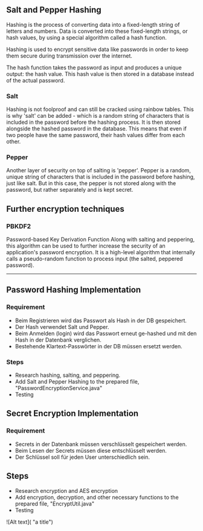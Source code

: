 ## Salt and Pepper Hashing

Hashing is the process of converting data into a fixed-length string of letters and numbers. Data is converted into these fixed-length strings, or hash values, by using a special algorithm called a hash function.

Hashing is used to encrypt sensitive data like passwords in order to keep them secure during transmission over the internet.

The hash function takes the password as input and produces a unique output: the hash value. This hash value is then stored in a database instead of the actual password.

### Salt

Hashing is not foolproof and can still be cracked using rainbow tables. This is why 'salt' can be added - which is a random string of characters that is included in the password before the hashing process. It is then stored alongside the hashed password in the database. This means that even if two people have the same password, their hash values differ from each other.

### Pepper

Another layer of security on top of salting is 'pepper'. Pepper is a random, unique string of characters that is included in the password before hashing, just like salt. But in this case, the pepper is not stored along with the password, but rather separately and is kept secret.


## Further encryption techniques
### PBKDF2
Password-based Key Derivation Function Along with salting and peppering, this algorithm can be used to further increase the security of an application's password encryption. It is a high-level algorithm that internally calls a pseudo-random function to process input (the salted, peppered password).


---

## Password Hashing Implementation

### Requirement

- Beim Registrieren wird das Passwort als Hash in der DB gespeichert.
- Der Hash verwendet Salt und Pepper.
- Beim Anmelden (login) wird das Passwort erneut ge-hashed und mit den Hash in der Datenbank verglichen.
- Bestehende Klartext-Passwörter in der DB müssen ersetzt werden.

### Steps

- Research hashing, salting, and peppering.
- Add Salt and Pepper Hashing to the prepared file, "PasswordEncryptionService.java"
- Testing











## Secret Encryption Implementation

### Requirement

- Secrets in der Datenbank müssen verschlüsselt gespeichert werden.
- Beim Lesen der Secrets müssen diese entschlüsselt werden.
- Der Schlüssel soll für jeden User unterschiedlich sein.

## Steps

- Research encryption and AES encryption
- Add encryption, decryption, and other necessary functions to the prepared file, "EncryptUtil.java"
- Testing

[//]: # (ejfbhedjfberikbvfverf)

![Alt text]( "a title")